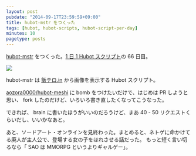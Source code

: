 ```yaml
---
layout: post
pubdate: "2014-09-17T23:59:59+09:00"
title: hubot-mstr をつくった
tags: [hubot, hubot-scripts, hubot-script-per-day]
minutes: 10
pagetype: posts
---
```

[hubot-mstr][gh:bouzuya/hubot-mstr] をつくった。[1 日 1 Hubot スクリプト][hubot-script-per-day]の 66 日目。

![](http://img.f.hatena.ne.jp/images/fotolife/b/bouzuya/20140918/20140918004323.gif)

hubot-mstr は [飯テロ.in](http://mstr.in/) から画像を表示する Hubot スクリプト。

[aozora0000/hubot-meshi][gh:aozora0000/hubot-meshi] に bomb をつけたいだけで、はじめは PR しようと思い、 fork したのだけど、いろいろ書き直したくなってこうなった。

できれば、 brain に書いたほうがいいのだろうけど、まあ 40 - 50 リクエストくらいだし、いいかなあと。

あと、ソードアート・オンラインを見終わった。まとめると、ネトゲに命かけてる廃人が主人公で、登場する女の子をほれさせる話だった。 もっと短く言い切るなら「 SAO は MMORPG というよりギャルゲー」。

[gh:bouzuya/hubot-mstr]: https://github.com/bouzuya/hubot-mstr
[gh:aozora0000/hubot-meshi]: https://github.com/aozora0000/hubot-meshi
[hubot-script-per-day]: http://blog.bouzuya.net/posts?tags=hubot-script-per-day
